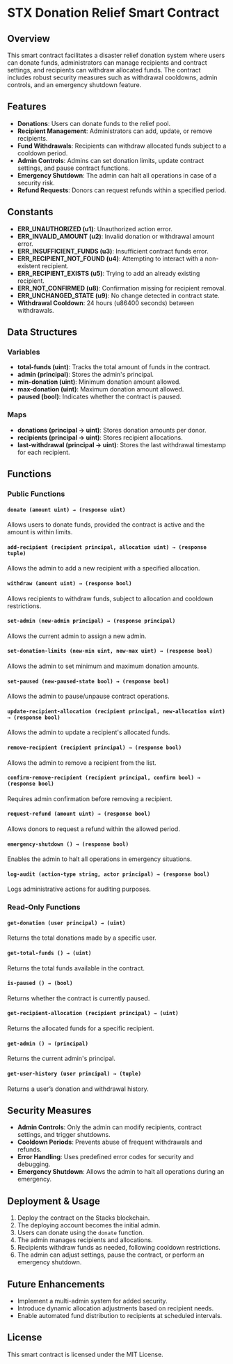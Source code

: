# STX Donation Relief Smart Contract

## Overview
This smart contract facilitates a disaster relief donation system where users can donate funds, administrators can manage recipients and contract settings, and recipients can withdraw allocated funds. The contract includes robust security measures such as withdrawal cooldowns, admin controls, and an emergency shutdown feature.

## Features
- **Donations**: Users can donate funds to the relief pool.
- **Recipient Management**: Administrators can add, update, or remove recipients.
- **Fund Withdrawals**: Recipients can withdraw allocated funds subject to a cooldown period.
- **Admin Controls**: Admins can set donation limits, update contract settings, and pause contract functions.
- **Emergency Shutdown**: The admin can halt all operations in case of a security risk.
- **Refund Requests**: Donors can request refunds within a specified period.

## Constants
- **ERR_UNAUTHORIZED (u1)**: Unauthorized action error.
- **ERR_INVALID_AMOUNT (u2)**: Invalid donation or withdrawal amount error.
- **ERR_INSUFFICIENT_FUNDS (u3)**: Insufficient contract funds error.
- **ERR_RECIPIENT_NOT_FOUND (u4)**: Attempting to interact with a non-existent recipient.
- **ERR_RECIPIENT_EXISTS (u5)**: Trying to add an already existing recipient.
- **ERR_NOT_CONFIRMED (u8)**: Confirmation missing for recipient removal.
- **ERR_UNCHANGED_STATE (u9)**: No change detected in contract state.
- **Withdrawal Cooldown**: 24 hours (u86400 seconds) between withdrawals.

## Data Structures
### Variables
- **total-funds (uint)**: Tracks the total amount of funds in the contract.
- **admin (principal)**: Stores the admin's principal.
- **min-donation (uint)**: Minimum donation amount allowed.
- **max-donation (uint)**: Maximum donation amount allowed.
- **paused (bool)**: Indicates whether the contract is paused.

### Maps
- **donations (principal → uint)**: Stores donation amounts per donor.
- **recipients (principal → uint)**: Stores recipient allocations.
- **last-withdrawal (principal → uint)**: Stores the last withdrawal timestamp for each recipient.

## Functions

### Public Functions
#### `donate (amount uint) → (response uint)`
Allows users to donate funds, provided the contract is active and the amount is within limits.

#### `add-recipient (recipient principal, allocation uint) → (response tuple)`
Allows the admin to add a new recipient with a specified allocation.

#### `withdraw (amount uint) → (response bool)`
Allows recipients to withdraw funds, subject to allocation and cooldown restrictions.

#### `set-admin (new-admin principal) → (response principal)`
Allows the current admin to assign a new admin.

#### `set-donation-limits (new-min uint, new-max uint) → (response bool)`
Allows the admin to set minimum and maximum donation amounts.

#### `set-paused (new-paused-state bool) → (response bool)`
Allows the admin to pause/unpause contract operations.

#### `update-recipient-allocation (recipient principal, new-allocation uint) → (response bool)`
Allows the admin to update a recipient's allocated funds.

#### `remove-recipient (recipient principal) → (response bool)`
Allows the admin to remove a recipient from the list.

#### `confirm-remove-recipient (recipient principal, confirm bool) → (response bool)`
Requires admin confirmation before removing a recipient.

#### `request-refund (amount uint) → (response bool)`
Allows donors to request a refund within the allowed period.

#### `emergency-shutdown () → (response bool)`
Enables the admin to halt all operations in emergency situations.

#### `log-audit (action-type string, actor principal) → (response bool)`
Logs administrative actions for auditing purposes.

### Read-Only Functions
#### `get-donation (user principal) → (uint)`
Returns the total donations made by a specific user.

#### `get-total-funds () → (uint)`
Returns the total funds available in the contract.

#### `is-paused () → (bool)`
Returns whether the contract is currently paused.

#### `get-recipient-allocation (recipient principal) → (uint)`
Returns the allocated funds for a specific recipient.

#### `get-admin () → (principal)`
Returns the current admin's principal.

#### `get-user-history (user principal) → (tuple)`
Returns a user’s donation and withdrawal history.

## Security Measures
- **Admin Controls**: Only the admin can modify recipients, contract settings, and trigger shutdowns.
- **Cooldown Periods**: Prevents abuse of frequent withdrawals and refunds.
- **Error Handling**: Uses predefined error codes for security and debugging.
- **Emergency Shutdown**: Allows the admin to halt all operations during an emergency.

## Deployment & Usage
1. Deploy the contract on the Stacks blockchain.
2. The deploying account becomes the initial admin.
3. Users can donate using the `donate` function.
4. The admin manages recipients and allocations.
5. Recipients withdraw funds as needed, following cooldown restrictions.
6. The admin can adjust settings, pause the contract, or perform an emergency shutdown.

## Future Enhancements
- Implement a multi-admin system for added security.
- Introduce dynamic allocation adjustments based on recipient needs.
- Enable automated fund distribution to recipients at scheduled intervals.

## License
This smart contract is licensed under the MIT License.


